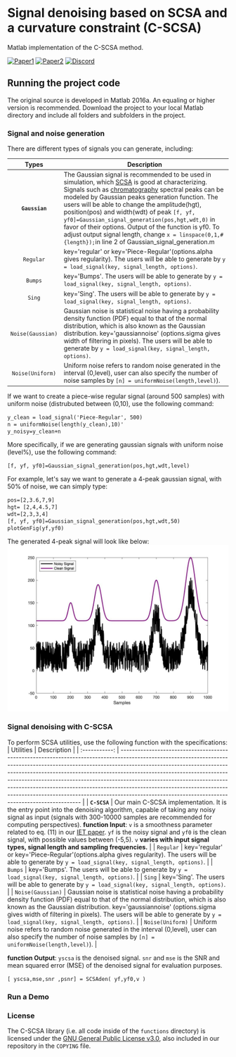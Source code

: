 # Signal denoising based on SCSA and a curvature constraint (C-SCSA)

Matlab implementation of the C-SCSA method.

[![Paper1](https://img.shields.io/badge/paper-IET%20journal-brightgreen)](https://ietresearch.onlinelibrary.wiley.com/doi/10.1049/sil2.12023)
[![Paper2](https://img.shields.io/badge/paper-ArXiv-blueviolet)](https://arxiv.org/abs/1908.07758)
[![Discord](https://img.shields.io/badge/Code%20Coverage-70%25-yellowgreen)](https://github.com/EMANG-KAUST/C-SCSA/blob/main/README.md)

## Running the project code
The original source is developed in Matlab 2016a. An equaling or higher version is recommended. Download the project to your local Matlab directory and include all folders and subfolders in the project.

### Signal and noise generation
There are different types of signals you can generate, including:

|     Types     | Description                                                                                                                                                                                                                                                                                                                                                                                                                                                                                                                                          |
| :-----------: | ---------------------------------------------------------------------------------------------------------------------------------------------------------------------------------------------------------------------------------------------------------------------------------------------------------------------------------------------------------------------------------------------------------------------------------------------------------------------------------------------------------------------------------------------------- |
|  **`Gaussian`**   | The Gaussian signal is recommended to be used in simulation, which [SCSA](https://link.springer.com/content/pdf/10.1007/s00498-012-0091-1.pdf) is good at characterizing. Signals such as [chromatography](https://en.wikipedia.org/wiki/Chromatography) spectral peaks can be modeled by Gaussian peaks generation function. The users will be able to change the amplitude(hgt), position(pos) and width(wdt) of peak `[f, yf, yf0]=Gaussian_signal_generation(pos,hgt,wdt,0)` in favor of their options. Output of the function is yf0. To adjust output signal length, change `x = linspace(0,1,#{length});`in line 2 of Gaussian_signal_generation.m         |
|   `Regular`    | key='regular' or key='Piece-Regular'(options.alpha gives regularity). The users will be able to generate by `y = load_signal(key, signal_length, options)`.  |
|   `Bumps`    | key='Bumps'. The users will be able to generate by `y = load_signal(key, signal_length, options)`. |
|  `Sing`   | key='Sing'. The users will be able to generate by `y = load_signal(key, signal_length, options)`.                                                                                                                                                                                                                                                              |
|     `Noise(Gaussian)`     | Gaussian noise is statistical noise having a probability density function (PDF) equal to that of the normal distribution, which is also known as the Gaussian distribution. key='gaussiannoise' (options.sigma gives width of filtering in pixels). The users will be able to generate by `y = load_signal(key, signal_length, options)`.                                                                                                                                                                                                                                                                    |
|   `Noise(Uniform)`   | Uniform noise refers to random noise generated in the interval (0,level), user can also specify the number of noise samples by `[n] = uniformNoise(length,level)`).                                                                                                                                                                                                                                                                                                                                                                                                                                                                                                                                                                                                                                                                                                                           |

If we want to create a piece-wise regular signal (around 500 samples) with uniform noise (distrubuted between (0,10), use the following command:

```shell
y_clean = load_signal('Piece-Regular', 500)
n = uniformNoise(length(y_clean),10)'
y_noisy=y_clean+n
```
More specifically, if we are generating gaussian signals with uniform noise (level%), use the following command:

```shell
[f, yf, yf0]=Gaussian_signal_generation(pos,hgt,wdt,level)
```

For example, let's say we want to generate a 4-peak gaussian signal, with 50% of noise, we can simply type:

```shell
pos=[2,3.6,7,9]
hgt= [2,4,4.5,7]
wdt=[2,3,3,4]
[f, yf, yf0]=Gaussian_signal_generation(pos,hgt,wdt,50)
plotGenFig(yf,yf0)
```

The generated 4-peak signal will look like below:
![alt text](https://github.com/EMANG-KAUST/C-SCSA/blob/main/img/fig1.jpg)

### Signal denoising with C-SCSA
To perform SCSA utilities, use the following function with the specifications:
|     Utilities    | Description                                                                                                                                                                                                                                                                                                                                                                                                                                                                                                                                          |
| :-----------: | ---------------------------------------------------------------------------------------------------------------------------------------------------------------------------------------------------------------------------------------------------------------------------------------------------------------------------------------------------------------------------------------------------------------------------------------------------------------------------------------------------------------------------------------------------- |
|  **`C-SCSA`**   | Our main C-SCSA implementation. It is the entry point into the denoising algorithm, capable of taking any noisy signal as input (signals with 300-10000 samples are recommended for computing perspectives). **function Input**: `v` is a smoothness parameter related to eq. (11) in our [IET paper](https://ietresearch.onlinelibrary.wiley.com/doi/epdf/10.1049/sil2.12023). `yf` is the noisy signal and `yf0` is the clean signal, with possible values between (-5,5). `v` **varies with input signal types, signal length and sampling frequencies.**        |
|   `Regular`    | key='regular' or key='Piece-Regular'(options.alpha gives regularity). The users will be able to generate by `y = load_signal(key, signal_length, options)`.  |
|   `Bumps`    | key='Bumps'. The users will be able to generate by `y = load_signal(key, signal_length, options)`. |
|  `Sing`   | key='Sing'. The users will be able to generate by `y = load_signal(key, signal_length, options)`.                                                                                                                                                                                                                                                              |
|     `Noise(Gaussian)`     | Gaussian noise is statistical noise having a probability density function (PDF) equal to that of the normal distribution, which is also known as the Gaussian distribution. key='gaussiannoise' (options.sigma gives width of filtering in pixels). The users will be able to generate by `y = load_signal(key, signal_length, options)`.                                                                                                                                                                                                                                                                    |
|   `Noise(Uniform)`   | Uniform noise refers to random noise generated in the interval (0,level), user can also specify the number of noise samples by `[n] = uniformNoise(length,level)`).                                                                                                                                                                                                                                                                                                                                                                                                                                                                                                                                                                                                                                                                                                                           |





**function Output**: `yscsa` is the denoised signal. `snr` and `mse` is the SNR and mean squared error (MSE) of the denoised signal for evaluation purposes.

```shell
[ yscsa,mse,snr ,psnr] = SCSAden( yf,yf0,v )
```

### Run a Demo


### License

The C-SCSA library (i.e. all code inside of the `functions` directory) is licensed under the
[GNU General Public License v3.0](https://www.gnu.org/licenses/gpl-3.0.en.html), also
included in our repository in the `COPYING` file.
